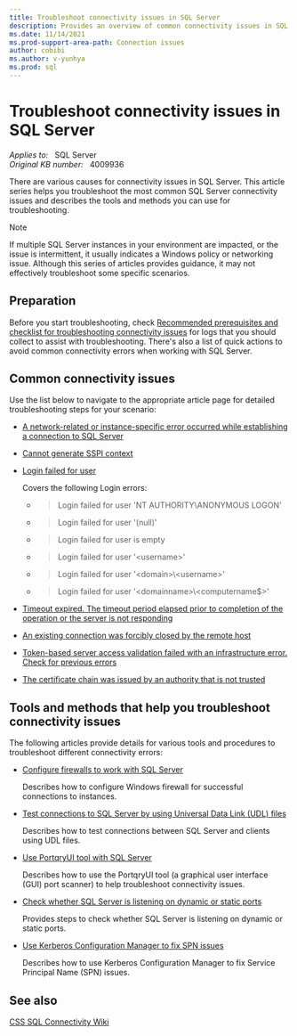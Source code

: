 ```yaml
---
title: Troubleshoot connectivity issues in SQL Server
description: Provides an overview of common connectivity issues in SQL Server and describes the tools to troubleshoot the issues.
ms.date: 11/14/2021
ms.prod-support-area-path: Connection issues
author: cobibi
ms.author: v-yunhya
ms.prod: sql
---
```

# Troubleshoot connectivity issues in SQL Server

_Applies to:_ &nbsp; SQL Server  
_Original KB number:_ &nbsp; 4009936

There are various causes for connectivity issues in SQL Server. This article series helps you troubleshoot the most common SQL Server connectivity issues and describes the tools and methods you can use for troubleshooting.

> [!NOTE]
> If multiple SQL Server instances in your environment are impacted, or the issue is intermittent, it usually indicates a Windows policy or networking issue. Although this series of articles provides guidance, it may not effectively troubleshoot some specific scenarios.

## Preparation

Before you start troubleshooting, check [Recommended prerequisites and checklist for troubleshooting connectivity issues](resolve-connectivity-errors-checklist.md) for logs that you should collect to assist with troubleshooting. There's also a list of quick actions to avoid common connectivity errors when working with SQL Server.

## Common connectivity issues

Use the list below to navigate to the appropriate article page for detailed troubleshooting steps for your scenario:

- [A network-related or instance-specific error occurred while establishing a connection to SQL Server](network-related-or-instance-specific-error-occurred-while-establishing-connection.md)

- [Cannot generate SSPI context](cannot-generate-sspi-context-error.md)

- [Login failed for user](login-failed-for-user.md)

  Covers the following Login errors:
  - > Login failed for user 'NT AUTHORITY\ANONYMOUS LOGON'
  - > Login failed for user '(null)'
  - > Login failed for user is empty
  - > Login failed for user '\<username\>'
  - > Login failed for user '\<domain\>\\\<username\>'
  - > Login failed for user '\<domainname\>\\\<computername$\>'

- [Timeout expired. The timeout period elapsed prior to completion of the operation or the server is not responding](timeout-expired-error.md)

- [An existing connection was forcibly closed by the remote host](tls-exist-connection-closed.md)

- [Token-based server access validation failed with an infrastructure error. Check for previous errors](cannot-connect-remotely.md)

- [The certificate chain was issued by an authority that is not trusted](error-message-when-you-connect.md)

## Tools and methods that help you troubleshoot connectivity issues

The following articles provide details for various tools and procedures to troubleshoot different connectivity errors:

- [Configure firewalls to work with SQL Server](/sql/sql-server/install/configure-the-windows-firewall-to-allow-sql-server-access?context=/troubleshoot/sql/context/context)

  Describes how to configure Windows firewall for successful connections to instances.

- [Test connections to SQL Server by using Universal Data Link (UDL) files](test-oledb-connectivity-use-udl-file.md)
  
  Describes how to test connections between SQL Server and clients using UDL files.

- [Use PortqryUI tool with SQL Server](network-related-or-instance-specific-error-occurred-while-establishing-connection.md#named-instance-of-sql-server)

  Describes how to use the PortqryUI tool (a graphical user interface (GUI) port scanner) to help troubleshoot connectivity issues.

- [Check whether SQL Server is listening on dynamic or static ports](static-or-dynamic-port-config.md)

  Provides steps to check whether SQL Server is listening on dynamic or static ports.

- [Use Kerberos Configuration Manager to fix SPN issues](cannot-generate-sspi-context-error.md#fix-the-error-with-kerberos-configuration-manager-recommended)

  Describes how to use Kerberos Configuration Manager to fix Service Principal Name (SPN) issues.

## See also

[CSS SQL Connectivity Wiki](https://github.com/microsoft/CSS_SQL_Networking_Tools/wiki/SSPICLIENT)
